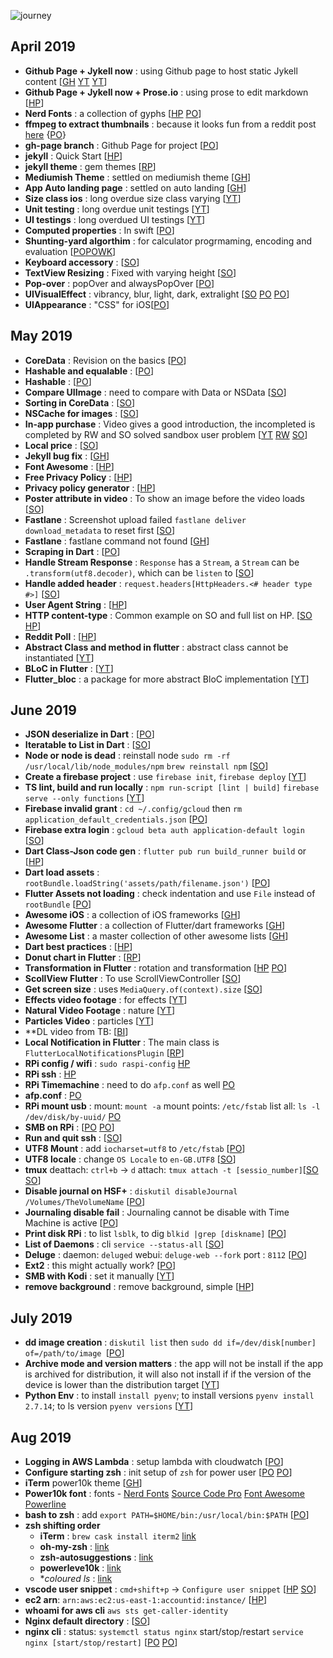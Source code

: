 
![journey]({{site.baseurl}}/assets/images/journey-4.jpg)

## April 2019
- **Github Page + Jykell now** : using Github page to host static Jykell content [[GH](https://github.com/barryclark/jekyll-now) [YT](https://www.youtube.com/watch?v=nN6QuNqmAwk) [YT](https://www.youtube.com/watch?v=iWowJBRMtpc)]
- **Github Page + Jykell now + Prose.io** : using prose to edit markdown [[HP](https://prose.io)]
- **Nerd Fonts** : a collection of gyphs [[HP](http://nerdfonts.com/#cheat-sheet) [PO](https://medium.com/the-code-review/nerd-fonts-how-to-install-configure-and-remove-programming-fonts-on-a-mac-178833b9daf3)]
- **ffmpeg to extract thumbnails** : because it looks fun from a reddit post [here](https://www.reddit.com/r/dankmemes/comments/bcylux/has_science_gone_too_far_ok_mods_have_left_look/) {[PO](https://www.bugcodemaster.com/article/extract-images-frame-frame-video-file-using-ffmpeg)}
- **gh-page branch** : Github Page for project [[PO](https://help.github.com/en/articles/creating-project-pages-using-the-command-line)]
- **jekyll** : Quick Start [[HP](https://jekyllrb.com/docs/)]
- **jekyll theme** : gem themes [[RP](https://rubygems.org/search?utf8=%E2%9C%93&query=jekyll-theme)]
- **Mediumish Theme** : settled on mediumish theme [[GH](https://github.com/wowthemesnet/mediumish-theme-jekyll/)]
- **App Auto landing page** : settled on auto landing [[GH](https://github.com/emilbaehr/automatic-app-landing-page)]
- **Size class ios** : long overdue size class varying [[YT](https://www.youtube.com/watch?v=v2ZbzCDd1bU)]
- **Unit testing** : long overdue unit testings [[YT](https://www.youtube.com/watch?v=fR9QR-WSNK0)]
- **UI testings** : long overdued UI testings [[YT](https://www.youtube.com/watch?time_continue=7&v=rmKbsQ41wVY)]
- **Computed properties** : In swift [[PO](https://medium.com/@micosmin/swift-computed-properties-2a8fd9f88d6)]
- **Shunting-yard algorthim** : for calculator progrmaming, encoding and evaluation [[PO](https://interactivepython.org/runestone/static/pythonds/BasicDS/InfixPrefixandPostfixExpressions.html)[PO](http://www.oxfordmathcenter.com/drupal7/node/628)[WK](https://en.wikipedia.org/wiki/Shunting-yard_algorithm)]
- **Keyboard accessory** : [[SO](https://stackoverflow.com/questions/35689528/add-a-view-on-top-of-the-keyboard-using-inputaccessoryview-swift#35689635)]
- **TextView Resizing** : Fixed with varying height [[SO](https://stackoverflow.com/questions/50467/how-do-i-size-a-uitextview-to-its-content)]
- **Pop-over** : popOver and alwaysPopOver [[PO](https://www.ralfebert.de/ios-examples/uikit/choicepopover/)]
- **UIVisualEffect** : vibrancy, blur, light, dark, extralight [[SO](https://stackoverflow.com/questions/24067719/how-to-use-uivisualeffectview) [PO](http://www.hangge.com/blog/cache/detail_1135.html) [PO](https://viblo.asia/p/tim-hieu-ve-visual-effect-trong-ios-blur-vibrancy-effect-roaerwEbkRM)]
- **UIAppearance** : "CSS" for iOS[[PO](https://nshipster.com/uiappearance/)]

## May 2019
- **CoreData** :  Revision on the basics [[PO](https://www.bobthedeveloper.io/blog/beginner-guide-to-core-data-in-swift)]
- **Hashable and equalable** : [[PO](https://useyourloaf.com/blog/how-to-get-equatable-and-hashable-for-free/)]
- **Hashable** : [[PO](https://useyourloaf.com/blog/swift-hashable)]
- **Compare UIImage** : need to compare with Data or NSData [[SO](https://stackoverflow.com/questions/34752570/uiimage-is-equal-to)]
- **Sorting in CoreData** : [[SO](https://stackoverflow.com/questions/42479412/sort-by-date-swift-3)]
- **NSCache for images** : [[SO](https://stackoverflow.com/questions/40873685/how-to-cache-images-using-urlsession-in-swift)]
- **In-app purchase** : Video gives a good introduction, the incompleted is completed by RW and SO solved sandbox user problem [[YT](https://www.youtube.com/watch?v=YHGIij_stpk) [RW](https://www.raywenderlich.com/5456-in-app-purchase-tutorial-getting-started) [SO](https://stackoverflow.com/questions/38266084/itunes-account-creation-not-allowed-when-trying-to-test-in-app-purchases)]
- **Local price** : [[SO](https://stackoverflow.com/questions/14453910/how-to-get-locale-currency-price-for-in-app-purchases-in-ios)]
- **Jekyll bug fix** : [[GH](https://github.com/jekyll/jekyll/issues/5719#issuecomment-272048829)]
- **Font Awesome** : [[HP](https://fontawesome.com/)]
- **Free Privacy Policy** : [[HP](https://www.freeprivacypolicy.com/)]
- **Privacy policy generator** : [[HP](https://app-privacy-policy-generator.firebaseapp.com/)]
- **Poster attribute in video** : To show an image before the video loads [[SO](https://stackoverflow.com/questions/9097605/how-to-make-a-loading-image-when-loading-html5-video)]
- **Fastlane** : Screenshot upload failed `fastlane deliver download_metadata` to reset first [[SO](https://stackoverflow.com/questions/45264576/fastlane-version-upload-were-temporarily-unable-to-save-your-changes-please)]
- **Fastlane** : fastlane command not found [[GH](https://github.com/fastlane/fastlane/issues/729)]
- **Scraping in Dart** : [[PO](https://creativebracket.com/write-your-first-web-scraper/)]
- **Handle Stream Response** : `Response` has a `Stream`, a `Stream` can be `.transform(utf8.decoder)`, which can be `listen` to [[SO](https://stackoverflow.com/questions/27808848/retrieving-the-response-body-from-an-httpclientresponse)]
- **Handle added header** : `request.headers[HttpHeaders.<# header type #>]` [[SO](https://stackoverflow.com/questions/24183716/doing-an-http-post-with-headers-and-a-body)]
- **User Agent String** : [[HP](https://developer.mozilla.org/en-US/docs/Web/HTTP/Headers/User-Agent)]
- **HTTP content-type** : Common example on SO and full list on HP. [[SO](https://stackoverflow.com/questions/23714383/what-are-all-the-possible-values-for-http-content-type-header) [HP](http://www.iana.org/assignments/media-types/media-types.xhtml)]
- **Reddit Poll** : [[HP](http://redditpoll.com/)]
- **Abstract Class and method in flutter** : abstract class cannot be instantiated [[YT](https://www.youtube.com/watch?v=cTp9cV-tB_E)]
- **BLoC in Flutter** : [[YT](https://youtu.be/oxeYeMHVLII)]
- **Flutter_bloc** : a package for more abstract BloC implementation [[YT](https://youtu.be/LeLrsnHeCZY)]

## June 2019
- **JSON deserialize in Dart** : [[PO](https://www.woolha.com/tutorials/flutter-dart-convert-deserialize-json-string-to-object)]
- **Iteratable to List in Dart** : [[SO](https://stackoverflow.com/questions/50090168/how-to-convert-an-iterable-of-type-x-to-type-y-re-iterablewordpair-to-iterabl)]
- **Node or node is dead** : reinstall node `sudo rm -rf /usr/local/lib/node_modules/npm` 
`brew reinstall npm` [[SO](https://stackoverflow.com/questions/44363066/error-cannot-find-module-lib-utils-unsupported-js-while-using-ionic)]
- **Create a firebase project** : use `firebase init`, `firebase deploy` [[YT](https://www.youtube.com/watch?time_continue=534&v=DYfP-UIKxH0)]
- **TS lint, build and run locally** : `npm run-script [lint | build]` `firebase serve --only functions` [[YT](https://www.youtube.com/watch?v=7IkUgCLr5oA)]
- **Firebase invalid grant** : `cd ~/.config/gcloud` then `rm application_default_credentials.json` [[PO](https://github.com/firebase/firebase-functions/issues/121)]
- **Firebase extra login** : `gcloud beta auth application-default login` [[SO](https://stackoverflow.com/questions/42043611/could-not-load-the-default-credentials-node-js-google-compute-engine-tutorial)]
- **Dart Class-Json code gen** : `flutter pub run build_runner build` or [[HP](https://flutter.dev/docs/development/data-and-backend/json)]
- **Dart load assets** : `rootBundle.loadString('assets/path/filename.json')` [[PO](https://cogitas.net/parse-json-dart-flutter/)]
- **Flutter Assets not loading** : check indentation and use `File` instead of `rootBundle` [[PO](https://github.com/flutter/flutter/issues/11199)]
- **Awesome iOS** : a collection of iOS frameworks [[GH](https://github.com/vsouza/awesome-ios)]
- **Awesome Flutter** : a collection of Flutter/dart frameworks [[GH](https://github.com/Solido/awesome-flutter)]
- **Awesome List** : a master collection of other awesome lists [[GH](https://github.com/topics/awesome)]
- **Dart best practices** : [[HP](https://dart.dev/guides/language/effective-dart)]
- **Donut chart in Flutter** : [[RP](https://pub.dev/packages/fl_chart#-readme-tab-)]
- **Transformation in Flutter** : rotation and transformation [[HP](https://api.flutter.dev/flutter/widgets/Transform/Transform.rotate.html) [PO](https://medium.com/flutter-community/a-deep-dive-into-transform-widgets-in-flutter-4dc32cd575a9)]
- **ScollView Flutter** : To use ScrollViewController [[SO](https://stackoverflow.com/questions/43485529/programmatically-scrolling-to-the-end-of-a-listview)]
- **Get screen size** : uses `MediaQuery.of(context).size` [[SO](https://stackoverflow.com/questions/49553402/flutter-screen-size)]
- **Effects video footage** : for effects [[YT](https://www.youtube.com/playlist?list=PLVdLN4Yhy71e1POmSAhJUJLaw7uQSKVE-)]
- **Natural Video Footage** : nature [[YT](https://www.youtube.com/watch?v=6iRV8liah8A&list=PLoldj34__zj1w5q8oDymDqWtiRRIzq-dk)]
- **Particles Video** : particles [[YT](https://www.youtube.com/watch?v=9d37LaV-3Lg&list=PLHt2rcqcMxTTSSFZSb0Uv2SU3Mdrc9RqD)]
- **DL video from TB: [[BI](https://www.bilibili.com/video/av46267753/)]
- **Local Notification in Flutter** : The main class is `FlutterLocalNotificationsPlugin` [[RP](https://pub.dev/packages/flutter_local_notifications#-readme-tab-)]
- **RPi config / wifi** : `sudo raspi-config` [HP](https://www.raspberrypi.org/documentation/configuration/wireless/wireless-cli.md)
- **RPi ssh** : [HP](https://www.raspberrypistarterkits.com/how-to/enable-ssh-raspberry-pi/)
- **RPi Timemachine** : need to do `afp.conf` as well [PO](https://www.howtogeek.com/276468/how-to-use-a-raspberry-pi-as-a-networked-time-machine-drive-for-your-mac/)
- **afp.conf** : [PO](https://archlinuxarm.org/forum/viewtopic.php?t=3329)
- **RPi mount usb** : mount: `mount -a` mount points: `/etc/fstab` list all: `ls -l /dev/disk/by-uuid/` [PO](https://www.raspberrypi-spy.co.uk/2014/05/how-to-mount-a-usb-flash-disk-on-the-raspberry-pi/)
- **SMB on RPi** : [[PO](https://raspberrypihq.com/how-to-share-a-folder-with-a-windows-computer-from-a-raspberry-pi/) [PO](https://www.raspberrypi.org/magpi/raspberry-pi-samba-file-server/)]
- **Run and quit ssh** : [[SO](https://askubuntu.com/questions/8653/how-to-keep-processes-running-after-ending-ssh-session)]
- **UTF8 Mount** : add `iocharset=utf8` to `/etc/fstab` [[PO](https://www.raspberrypi.org/forums/viewtopic.php?t=168694)]
- **UTF8 locale** : change `OS Locale` to `en-GB.UTF8` [[SO](https://raspberrypi.stackexchange.com/questions/68884/python3-unicode#68887)]
- **tmux** deattach: `ctrl+b` -> `d` attach: `tmux attach -t [sessio_number]`[[SO](https://askubuntu.com/questions/8653/how-to-keep-processes-running-after-ending-ssh-session) [SO](https://askubuntu.com/questions/8653/how-to-keep-processes-running-after-ending-ssh-session/8657#8657)]
- **Disable journal on HSF+** : `diskutil disableJournal /Volumes/TheVolumeName` [[PO](https://julio.meroh.net/2007/04/how-to-disable-journaling-on-hfs-volume.html)]
- **Journaling disable fail** : Journaling cannot be disable with Time Machine is active [[PO](https://discussions.apple.com/thread/4573726)]
- **Print disk RPi** : to list `lsblk`, to dig `blkid |grep [diskname]` [[PO](https://kerneltalks.com/howto/how-to-add-uuid-entry-in-etc-fstab-in-linux/)]
- **List of Daemons** : cli `service --status-all` [[SO](https://unix.stackexchange.com/questions/175380/how-to-list-all-running-daemons)]
- **Deluge** : daemon: `deluged` webui: `deluge-web --fork`  port : `8112` [[PO](https://www.addictivetips.com/ubuntu-linux-tips/use-deluge-webui-on-linux/)]
- **Ext2** : this might actually work? [[PO](https://tektab.com/2015/11/14/mounting-an-external-disk-using-ext34-on-raspberry-pi/)]
- **SMB with Kodi** : set it manually [[YT](https://www.youtube.com/watch?v=tHXIMnzs-kM)]
- **remove background** : remove background, simple [[HP](https://www.remove.bg/)]

## July 2019
- **dd image creation** : `diskutil list` then `sudo dd if=/dev/disk[number] of=/path/to/image `[[PO](https://thepihut.com/blogs/raspberry-pi-tutorials/17789160-backing-up-and-restoring-your-raspberry-pis-sd-card)]
- **Archive mode and version matters** : the app will not be install if the app is archived for distribution, it will also not install if if the version of the device is lower than the distribution target [[YT](https://www.youtube.com/watch?v=ZWAUAerFB6s)]
- **Python Env** : to install `install pyenv`; to install versions `pyenv install 2.7.14`; to ls version `pyenv versions` [[YT](https://www.youtube.com/watch?v=9UxSStjelNg&list=PLVBZzIFwBE3Q8Bhnl8gVpOD88VALGwScq)]

## Aug 2019
- **Logging in AWS Lambda** : setup lambda with cloudwatch [[PO](https://serverless-stack.com/chapters/api-gateway-and-lambda-logs.html)]
- **Configure starting zsh** : init setup of `zsh` for power user [[PO](https://medium.com/swlh/power-up-your-terminal-using-oh-my-zsh-iterm2-c5a03f73a9fb) [PO](https://medium.com/@beatrizmrg/gaining-efficiency-with-iterm-prompt-customization-on-macos-3ad212f5bfde)]
- **iTerm** power10k theme [[GH](https://github.com/romkatv/powerlevel10k#i-cannot-make-powerlevel10k-work-with-my-plugin-manager-help)]
- **Power10k font** : fonts - [Nerd Fonts](https://github.com/ryanoasis/nerd-fonts) [Source Code Pro](https://github.com/adobe-fonts/source-code-pro) [Font Awesome](https://fontawesome.com/) [Powerline](https://github.com/powerline/fonts)
- **bash to zsh** : add `export PATH=$HOME/bin:/usr/local/bin:$PATH` [[PO](https://github.com/robbyrussell/oh-my-zsh/issues/3507)]
- **zsh shifting order**
	- **iTerm** : `brew cask install iterm2` [link](https://gist.github.com/kevin-smets/8568070)
    - **oh-my-zsh** : [link](https://github.com/robbyrussell/oh-my-zsh)
    - **zsh-autosuggestions** : [link](https://github.com/zsh-users/zsh-autosuggestions)
    - **powerleve10k** : [link](https://github.com/romkatv/powerlevel10k)
    - **coloured ls* : [link](https://apple.stackexchange.com/questions/33677/how-can-i-configure-mac-terminal-to-have-color-ls-output)
- **vscode user snippet** : `cmd+shift+p` -> `Configure user snippet` [[HP](https://code.visualstudio.com/docs/editor/userdefinedsnippets) [SO](https://stackoverflow.com/questions/2392766/multiline-strings-in-json)]
- **ec2 arn**: `arn:aws:ec2:us-east-1:accountid:instance/` [[HP](https://aws.amazon.com/blogs/security/demystifying-ec2-resource-level-permissions/)]
- **whoami for aws cli** `aws sts get-caller-identity`
- **Nginx default directory** : [[SO](https://stackoverflow.com/questions/10674867/nginx-default-public-www-location)]
- **nginx cli** : status: `systemctl status nginx` start/stop/restart `service nginx [start/stop/restart]` [[PO](https://www.digitalocean.com/community/tutorials/how-to-install-nginx-on-ubuntu-18-04-quickstart) [PO](https://www.keycdn.com/support/nginx-commands)]


























<!-- - <details><summary>App Auto landing page</summary> settled on auto landing <a href="https://github.com/emilbaehr/automatic-app-landing-page">[GH]</a></details> -->
